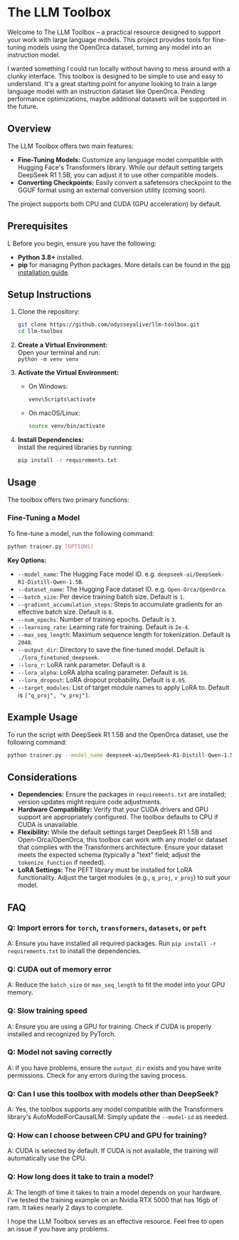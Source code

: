 # The LLM Toolbox

Welcome to The LLM Toolbox – a practical resource designed to support your work with large language models. This project provides tools for fine-tuning models using the OpenOrca dataset, turning any model into an instruction model.

I wanted something I could run locally without having to mess around with a clunky interface. This toolbox is designed to be simple to use and easy to understand. It's a great starting point for anyone looking to train a large language model with an instruction dataset like OpenOrca. Pending performance optimizations, maybe additional datasets will be supported in the future.

## Overview

The LLM Toolbox offers two main features:

- **Fine-Tuning Models:** Customize any language model compatible with Hugging Face's Transformers library. While our default setting targets DeepSeek R1 1.5B, you can adjust it to use other compatible models.
- **Converting Checkpoints:** Easily convert a safetensors checkpoint to the GGUF format using an external conversion utility (coming soon).

The project supports both CPU and CUDA (GPU acceleration) by default.

## Prerequisites

L
Before you begin, ensure you have the following:

- **Python 3.8+** installed.
- **pip** for managing Python packages. More details can be found in the [pip installation guide](https://pip.pypa.io/en/stable/installation/).

## Setup Instructions

1. Clone the repository:

   ```sh
   git clone https://github.com/odysseyalive/llm-toolbox.git
   cd llm-toolbox

   ```

2. **Create a Virtual Environment:**  
   Open your terminal and run:  
   `python -m venv venv`

3. **Activate the Virtual Environment:**

   - On Windows:

     ```sh
     venv\Scripts\activate
     ```

   - On macOS/Linux:

     ```sh
     source venv/bin/activate
     ```

4. **Install Dependencies:**  
   Install the required libraries by running:

   ```sh
   pip install -r requirements.txt
   ```

## Usage

The toolbox offers two primary functions:

### Fine-Tuning a Model

To fine-tune a model, run the following command:

```sh
python trainer.py [OPTIONS]
```

**Key Options:**

- `--model_name`: The Hugging Face model ID. e.g. `deepseek-ai/DeepSeek-R1-Distill-Qwen-1.5B`.
- `--dataset_name`: The Hugging Face dataset ID. e.g. `Open-Orca/OpenOrca`.
- `--batch_size`: Per device training batch size. Default is `1`.
- `--gradient_accumulation_steps`: Steps to accumulate gradients for an effective batch size. Default is `8`.
- `--num_epochs`: Number of training epochs. Default is `3`.
- `--learning_rate`: Learning rate for training. Default is `2e-4`.
- `--max_seq_length`: Maximum sequence length for tokenization. Default is `2048`.
- `--output_dir`: Directory to save the fine-tuned model. Default is `./lora_finetuned_deepseek`.
- `--lora_r`: LoRA rank parameter. Default is `8`.
- `--lora_alpha`: LoRA alpha scaling parameter. Default is `16`.
- `--lora_dropout`: LoRA dropout probability. Default is `0.05`.
- `--target_modules`: List of target module names to apply LoRA to. Default is `["q_proj", "v_proj"]`.

## Example Usage

To run the script with DeepSeek R1 1.5B and the OpenOrca dataset, use the following command:

```sh
python trainer.py --model_name deepseek-ai/DeepSeek-R1-Distill-Qwen-1.5B --dataset_name Open-Orca/OpenOrca
```

## Considerations

- **Dependencies:** Ensure the packages in `requirements.txt` are installed; version updates might require code adjustments.
- **Hardware Compatibility:** Verify that your CUDA drivers and GPU support are appropriately configured. The toolbox defaults to CPU if CUDA is unavailable.
- **Flexibility:** While the default settings target DeepSeek R1 1.5B and Open-Orca/OpenOrca, this toolbox can work with any model or dataset that complies with the Transformers architecture. Ensure your dataset meets the expected schema (typically a "text" field; adjust the `tokenize_function` if needed).
- **LoRA Settings:** The PEFT library must be installed for LoRA functionality. Adjust the target modules (e.g., `q_proj`, `v_proj`) to suit your model.

## FAQ

### Q: Import errors for `torch`, `transformers`, `datasets`, or `peft`

A: Ensure you have installed all required packages. Run `pip install -r requirements.txt` to install the dependencies.

### Q: CUDA out of memory error

A: Reduce the `batch_size` or `max_seq_length` to fit the model into your GPU memory.

### Q: Slow training speed

A: Ensure you are using a GPU for training. Check if CUDA is properly installed and recognized by PyTorch.

### Q: Model not saving correctly

A: If you have problems, ensure the `output_dir` exists and you have write permissions. Check for any errors during the saving process.

### Q: Can I use this toolbox with models other than DeepSeek?

A: Yes, the toolbox supports any model compatible with the Transformers library's AutoModelForCausalLM. Simply update the `--model-id` as needed.

### Q: How can I choose between CPU and GPU for training?

A: CUDA is selected by default. If CUDA is not available, the training will automatically use the CPU.

### Q: How long does it take to train a model?

A: The length of time it takes to train a model depends on your hardware. I've tested the training example on an Nvidia RTX 5000 that has 16gb of ram. It takes nearly 2 days to complete.

I hope the LLM Toolbox serves as an effective resource. Feel free to open an issue if you have any problems.
